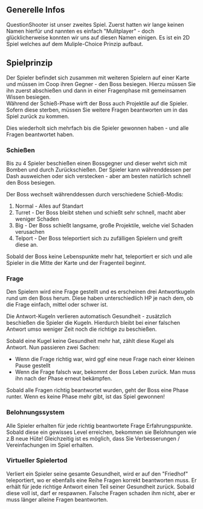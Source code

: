 ## Generelle Infos

QuestionShooter ist unser zweites Spiel. Zuerst hatten wir lange keinen Namen hierfür und nannten es einfach "Mulitplayer" - doch glücklicherweise konnten wir uns auf diesen Namen einigen.
Es ist ein 2D Spiel welches auf dem Muliple-Choice Prinzip aufbaut.

## Spielprinzip

Der Spieler befindet sich zusammen mit weiteren Spielern auf einer Karte und müssen im Coop ihren Gegner - den Boss besiegen. Hierzu müssen Sie ihn zuerst abschießen und dann in einer Fragenphase mit gemeinsamen Wissen besiegen. \
Während der Schieß-Phase wirft der Boss auch Projektile auf die Spieler. Sofern diese sterben, müssen Sie weitere Fragen beantworten um in das Spiel zurück zu kommen.

Dies wiederholt sich mehrfach bis die Spieler gewonnen haben - und alle Fragen beantwortet haben.

### Schießen

Bis zu 4 Spieler beschießen einen Bossgegner und dieser wehrt sich mit Bomben und durch Zurückschießen.
Der Spieler kann währenddessen per Dash ausweichen oder sich verstecken - aber am besten natürlich schnell den Boss besiegen.

Der Boss wechselt währenddessen durch verschiedene Schieß-Modis:
1. Normal - Alles auf Standart
2. Turret - Der Boss bleibt stehen und schießt sehr schnell, macht aber weniger Schaden
3. Big - Der Boss schießt langsame, große Projektile, welche viel Schaden verusachen
4. Telport - Der Boss teleportiert sich zu zufälligen Spielern und greift diese an.

Sobald der Boss keine Lebenspunkte mehr hat, teleportiert er sich und alle Spieler in die Mitte der Karte und der Fragenteil beginnt.

### Frage

Den Spielern wird eine Frage gestellt und es erscheinen drei Antwortkugeln rund um den Boss herum.
Diese haben unterschiedlich HP je nach dem, ob die Frage einfach, mittel oder schwer ist.

Die Antwort-Kugeln verlieren automatisch Gesundheit - zusätzlich beschießen die Spieler die Kugeln. Hierdurch bleibt bei einer falschen Antwort umso weniger Zeit noch die richtige zu beschießen.

Sobald eine Kugel keine Gesundheit mehr hat, zählt diese Kugel als Antwort. Nun passieren zwei Sachen:
- Wenn die Frage richtig war, wird ggf eine neue Frage nach einer kleinen Pause gestellt
- Wenn die Frage falsch war, bekommt der Boss Leben zurück. Man muss ihn nach der Phase erneut bekämpfen.

Sobald alle Fragen richtig beantwortet wurden, geht der Boss eine Phase runter. Wenn es keine Phase mehr gibt, ist das Spiel gewonnen!

### Belohnungssystem

Alle Spieler erhalten für jede richtig beantwortete Frage Erfahrungspunkte. Sobald diese ein gewisses Level erreichen, bekommen sie Belohnungen wie z.B neue Hüte! Gleichzeitig ist es möglich, dass Sie Verbesserungen / Vereinfachungen im Spiel erhalten.

### Virtueller Spielertod

Verliert ein Spieler seine gesamte Gesundheit, wird er auf den "Friedhof" teleportiert, wo er ebenfalls eine Reihe Fragen korrekt beantworten muss. Er erhält für jede richtige Antwort einen Teil seiner Gesundheit zurück. Sobald diese voll ist, darf er respawnen. Falsche Fragen schaden ihm nicht, aber er muss länger alleine Fragen beantworten.